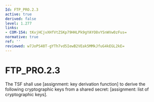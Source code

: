 ```yaml
---
Id: FTP_PRO.2.3
active: true
derived: false
level: 1.277
links:
- COM-154: tKvjHCjvXHfVtZSKp79HHLPk9gYAYO8vYSnWVw0zFus=
normative: true
ref: ''
reviewed: w7JoPS48T-gYTh7vd5IewB2VEak5MMkJfuG4kEGL2kE=
---
```


# FTP_PRO.2.3

The TSF shall use [assignment: key derivation function] to derive the following cryptographic keys from a shared secret: [assignment: list of cryptographic keys].